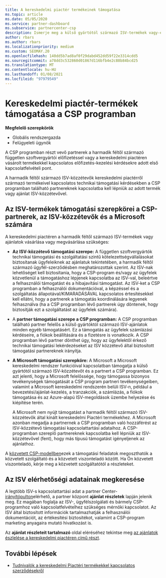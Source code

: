 ```yaml
---
title: A kereskedelmi piactér termékeinek támogatása
ms.topic: article
ms.date: 05/05/2020
ms.service: partner-dashboard
ms.subservice: partnercenter-csp
description: Ismerje meg a külső gyártótól származó ISV-termékek vagy-előfizetések támogatását a CSP program kereskedelmi piactéren.
author: rbars
ms.author: rbars
ms.localizationpriority: medium
ms.custom: SEOMAY.20
ms.openlocfilehash: 140dd5b7ad8af0f29dabd452dd59f22e3314cdd5
ms.sourcegitcommit: a78dd3c532860d01867d116bfb4e2c88b84bcd25
ms.translationtype: MT
ms.contentlocale: hu-HU
ms.lasthandoff: 01/08/2021
ms.locfileid: "97979549"
---
```

# <a name="support-for-commercial-marketplace-products-in-the-csp-program"></a>Kereskedelmi piactér-termékek támogatása a CSP programban


**Megfelelő szerepkörök**

- Globális rendszergazda
- Felügyeleti ügynök

A CSP programban részt vevő partnerek a harmadik féltől származó független szoftvergyártói előfizetéssel vagy a kereskedelmi piactéren vásárolt termékekkel kapcsolatos előfizetés-kezelési kérdésekre adott első kapcsolatfelvételi pont.

A harmadik féltől származó ISV-közzétevők kereskedelmi piactérről származó termékeivel kapcsolatos technikai támogatási kérdésekben a CSP programban található partnereknek kapcsolatba kell lépniük az adott termék vagy ajánlat ISV-közzétevővel.

## <a name="support-roles-of-isv-products-for-csp-partners-isv-publishers-and-microsoft"></a>Az ISV-termékek támogatási szerepkörei a CSP-partnerek, az ISV-közzétevők és a Microsoft számára

A kereskedelmi piactéren a harmadik féltől származó ISV-termékek vagy ajánlatok vásárlása vagy megvásárlása szükséges:

- **Az ISV-közzétevő támogatási szerepe:** A független szoftvergyártók technikai támogatási és szolgáltatási szintű kötelezettségvállalásokat biztosítanak ügyfeleiknek az ajánlatuk tekintetében, a harmadik féltől származó ügyfél-szerződésben meghatározottak szerint. Az ISV-nak lehetőséget kell biztosítania, hogy a CSP-program és/vagy az ügyfelek közvetlenül a támogatáshoz lépjenek kapcsolatba az ISV-val, beleértve a felhasználói támogatást és a hibajavítási támogatást. Az ISV-ket a CSP programban a felhasználói dokumentációval, a képzéssel és a szolgáltatás állapotával/KIMARADÁSÁVAL kapcsolatos értesítésekkel kell ellátni, hogy a partnerek a támogatás koordinálására legyenek felhasználva (ha a CSP programban lévő partnerek úgy döntenek, hogy biztosítják ezt a szolgáltatást az ügyfelek számára).

- A **partner támogatási szerepe a CSP programban:** A CSP programban található partner felelős a külső gyártóktól származó ISV-ajánlatok minden egyéb támogatásért. Ez a támogatás az ügyfelek számlázási kérdéseire, a fiókok beállítására és a fizetésre is vonatkozik. A CSP programban lévő partner dönthet úgy, hogy az ügyfelektől érkező technikai támogatási lekérdezéseket az ISV közzétevő által biztosított támogatási partnereknek irányítja.

- **A Microsoft támogatási szerepköre:** A Microsoft a Microsoft kereskedelmi rendszer funkcióival kapcsolatban támogatja a külső gyártótól származó ISV-közzétevőt és a partnert a CSP programban. Ez azt jelenti, hogy a Microsoft felelőssége, hogy támogassa bizonyos tevékenységek támogatását a CSP program partneri tevékenységeiben, valamint a Microsoft kereskedelmi rendszerén belüli ISV-n, például a bevezetési/ajánlat-kezelés, a tranzakciók, a számlázás, a fiókok támogatása és az Azure-alapú ISV-megoldások üzembe helyezése és kiépítése terén.

    A Microsoft nem nyújt támogatást a harmadik féltől származó ISV-közzétevők által kínált kereskedelmi Piactéri termékekhez. A Microsoft azonban megadja a partnernek a CSP programban való hozzáférést az ISV-közzétevő támogatási kapcsolattartási adataihoz. A CSP-programban szereplő partnereknek kapcsolatba kell lépniük az ISV-közzétevővel (fent), hogy más típusú támogatást igényeljenek az ajánlathoz.

A [közvetett CSP-modellben](csp-overview.md#indirect-model)ezek a támogatási feladatok megoszthatók a közvetett szolgáltató és a közvetett viszonteladó között. Ha Ön közvetett viszonteladó, kérje meg a közvetett szolgáltatótól a részleteket.

## <a name="how-to-find-isv-contact-information"></a>Az ISV elérhetőségi adatainak megkeresése

A legtöbb ISV-s kapcsolattartási adat a partner Center- [irányítópulton](https://partner.microsoft.com/dashboard)elérhető, a partner központ **ajánlat részletek** lapján jelenik meg. Ez magában foglalja az ISV-, ügyfélszolgálati és bármely CSP-programhoz való kapcsolatfelvételhez szükséges mérnöki kapcsolatot. Az ISV által biztosított információk tartalmazhatják a felhasználói dokumentációt, az értékesítési biztosítékot, valamint a CSP-program marketing anyagaira mutató hivatkozást is.

Az **ajánlat részleteit tartalmazó** oldal eléréséhez tekintse meg [az ajánlatok észlelése a kereskedelmi piactéren című részt](csp-commercial-marketplace-discover.md#view-marketplace-offers-in-partner-center).

## <a name="next-steps"></a>További lépések

- [Tudnivalók a kereskedelmi Piactéri termékekkel kapcsolatos szerződésekről](csp-commercial-marketplace-contracting.md)
